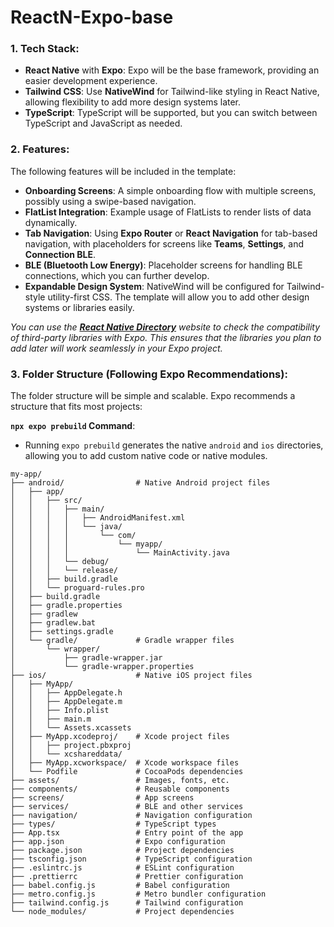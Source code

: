 # ReactN-Expo-base

### 1. **Tech Stack:**

- **React Native** with **Expo**: Expo will be the base framework, providing an easier development experience.
- **Tailwind CSS**: Use **NativeWind** for Tailwind-like styling in React Native, allowing flexibility to add more design systems later.
- **TypeScript**: TypeScript will be supported, but you can switch between TypeScript and JavaScript as needed.

### 2. **Features:**

The following features will be included in the template:

- **Onboarding Screens**: A simple onboarding flow with multiple screens, possibly using a swipe-based navigation.
- **FlatList Integration**: Example usage of FlatLists to render lists of data dynamically.
- **Tab Navigation**: Using **Expo Router** or **React Navigation** for tab-based navigation, with placeholders for screens like **Teams**, **Settings**, and **Connection BLE**.
- **BLE (Bluetooth Low Energy)**: Placeholder screens for handling BLE connections, which you can further develop.
- **Expandable Design System**: NativeWind will be configured for Tailwind-style utility-first CSS. The template will allow you to add other design systems or libraries easily.

_You can use the [**React Native Directory**](https://reactnative.directory/) website to check the compatibility of third-party libraries with Expo. This ensures that the libraries you plan to add later will work seamlessly in your Expo project._

### 3. **Folder Structure (Following Expo Recommendations):**

The folder structure will be simple and scalable. Expo recommends a structure that fits most projects:

**`npx expo prebuild` Command**:

- Running `expo prebuild` generates the native `android` and `ios` directories, allowing you to add custom native code or native modules.

```
my-app/
├── android/                # Native Android project files
│   ├── app/
│   │   ├── src/
│   │   │   ├── main/
│   │   │   │   ├── AndroidManifest.xml
│   │   │   │   └── java/
│   │   │   │       └── com/
│   │   │   │           └── myapp/
│   │   │   │               └── MainActivity.java
│   │   │   └── debug/
│   │   │   └── release/
│   │   ├── build.gradle
│   │   └── proguard-rules.pro
│   ├── build.gradle
│   ├── gradle.properties
│   ├── gradlew
│   ├── gradlew.bat
│   ├── settings.gradle
│   └── gradle/             # Gradle wrapper files
│       └── wrapper/
│           ├── gradle-wrapper.jar
│           └── gradle-wrapper.properties
├── ios/                    # Native iOS project files
│   ├── MyApp/
│   │   ├── AppDelegate.h
│   │   ├── AppDelegate.m
│   │   ├── Info.plist
│   │   ├── main.m
│   │   └── Assets.xcassets
│   ├── MyApp.xcodeproj/    # Xcode project files
│   │   ├── project.pbxproj
│   │   └── xcshareddata/
│   ├── MyApp.xcworkspace/  # Xcode workspace files
│   └── Podfile             # CocoaPods dependencies
├── assets/                 # Images, fonts, etc.
├── components/             # Reusable components
├── screens/                # App screens
├── services/               # BLE and other services
├── navigation/             # Navigation configuration
├── types/                  # TypeScript types
├── App.tsx                 # Entry point of the app
├── app.json                # Expo configuration
├── package.json            # Project dependencies
├── tsconfig.json           # TypeScript configuration
├── .eslintrc.js            # ESLint configuration
├── .prettierrc             # Prettier configuration
├── babel.config.js         # Babel configuration
├── metro.config.js         # Metro bundler configuration
├── tailwind.config.js      # Tailwind configuration
└── node_modules/           # Project dependencies

```
